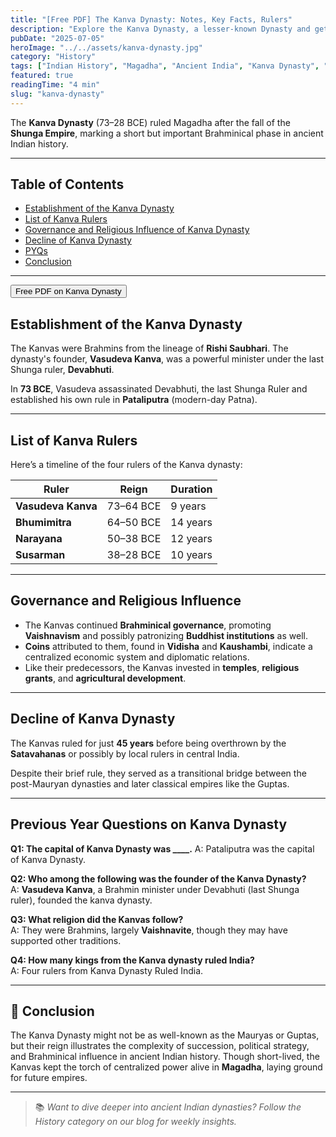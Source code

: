 ```yaml
---
title: "[Free PDF] The Kanva Dynasty: Notes, Key Facts, Rulers"
description: "Explore the Kanva Dynasty, a lesser-known Dynasty and get free PDF."
pubDate: "2025-07-05"
heroImage: "../../assets/kanva-dynasty.jpg"
category: "History"
tags: ["Indian History", "Magadha", "Ancient India", "Kanva Dynasty", "Dynasties of India"]
featured: true
readingTime: "4 min"
slug: "kanva-dynasty"
---
```



The **Kanva Dynasty** (73–28 BCE) ruled Magadha after the fall of the **Shunga Empire**, marking a short but important Brahminical phase in ancient Indian history.

---

## Table of Contents
- [Establishment of the Kanva Dynasty](#establishment-of-the-kanva-dynasty)
- [List of Kanva Rulers](#list-of-kanva-rulers)
- [Governance and Religious Influence of Kanva Dynasty](#governance-and-religious-influence)
- [Decline of Kanva Dynasty](#decline-of-kanva-dynasty)
- [PYQs](#previous-year-questions-on-kanva-dynasty)
- [Conclusion](#conclusion)

---

<button class="btn btn-primary" onclick="window.print()">Free PDF on Kanva Dynasty</button>

## Establishment of the Kanva Dynasty

The Kanvas were Brahmins from the lineage of **Rishi Saubhari**. The dynasty's founder, **Vasudeva Kanva**, was a powerful minister under the last Shunga ruler, **Devabhuti**.

In **73 BCE**, Vasudeva assassinated Devabhuti, the last Shunga Ruler and established his own rule in **Pataliputra** (modern-day Patna).

---

## List of Kanva Rulers

Here’s a timeline of the four rulers of the Kanva dynasty:

| Ruler           | Reign        | Duration |
|-----------------|--------------|----------|
| **Vasudeva Kanva** | 73–64 BCE    | 9 years  |
| **Bhumimitra**     | 64–50 BCE    | 14 years |
| **Narayana**       | 50–38 BCE    | 12 years |
| **Susarman**       | 38–28 BCE    | 10 years |

---

## Governance and Religious Influence

- The Kanvas continued **Brahminical governance**, promoting **Vaishnavism** and possibly patronizing **Buddhist institutions** as well.
- **Coins** attributed to them, found in **Vidisha** and **Kaushambi**, indicate a centralized economic system and diplomatic relations.
- Like their predecessors, the Kanvas invested in **temples**, **religious grants**, and **agricultural development**.

---

## Decline of Kanva Dynasty

The Kanvas ruled for just **45 years** before being overthrown by the **Satavahanas** or possibly by local rulers in central India.

Despite their brief rule, they served as a transitional bridge between the post-Mauryan dynasties and later classical empires like the Guptas.

---

## Previous Year Questions on Kanva Dynasty
**Q1: The capital of Kanva Dynasty was ____.**
A: Pataliputra was the capital of Kanva Dynasty.

**Q2: Who among the following was the founder of the Kanva Dynasty?**  
A: **Vasudeva Kanva**, a Brahmin minister under Devabhuti (last Shunga ruler), founded the kanva dynasty.

**Q3: What religion did the Kanvas follow?**  
A: They were Brahmins, largely **Vaishnavite**, though they may have supported other traditions.

**Q4: How many kings from the Kanva dynasty ruled India?**  
A: Four rulers from Kanva Dynasty Ruled India.

---

## 🧾 Conclusion

The Kanva Dynasty might not be as well-known as the Mauryas or Guptas, but their reign illustrates the complexity of succession, political strategy, and Brahminical influence in ancient Indian history. Though short-lived, the Kanvas kept the torch of centralized power alive in **Magadha**, laying ground for future empires.

---

> 📚 *Want to dive deeper into ancient Indian dynasties? Follow the History category on our blog for weekly insights.*

